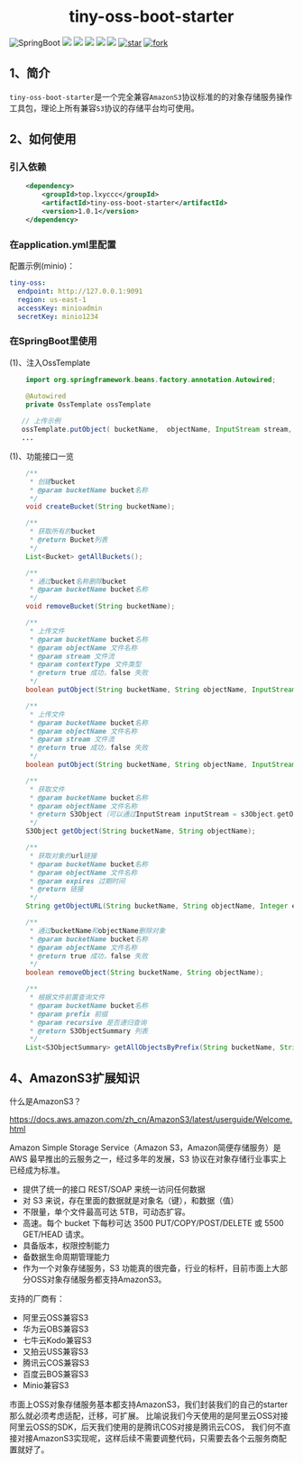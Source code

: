 <h1 align="center">tiny-oss-boot-starter</h1>

![SpringBoot](https://img.shields.io/badge/springboot2-green.svg?style=flat-square)
<a href="https://github.com/llllllxy/tiny-oss-boot-starter/stargazers"><img src="https://img.shields.io/github/stars/llllllxy/tiny-oss-boot-starter?style=flat-square&logo=GitHub"></a>
<a href="https://github.com/llllllxy/tiny-oss-boot-starter/network/members"><img src="https://img.shields.io/github/forks/llllllxy/tiny-oss-boot-starter?style=flat-square&logo=GitHub"></a>
<a href="https://github.com/llllllxy/tiny-oss-boot-starter/watchers"><img src="https://img.shields.io/github/watchers/llllllxy/tiny-oss-boot-starter?style=flat-square&logo=GitHub"></a>
<a href="https://github.com/llllllxy/tiny-oss-boot-starter/issues"><img src="https://img.shields.io/github/issues/llllllxy/tiny-oss-boot-starter.svg?style=flat-square&logo=GitHub"></a>
<a href="https://github.com/llllllxy/tiny-oss-boot-starter/blob/master/LICENSE"><img src="https://img.shields.io/github/license/llllllxy/tiny-oss-boot-starter.svg?style=flat-square"></a>
<a href='https://gitee.com/leisureLXY/tiny-oss-boot-starter/stargazers'><img src='https://gitee.com/leisureLXY/tiny-oss-boot-starter/badge/star.svg?theme=dark' alt='star'></img></a>
<a href='https://gitee.com/leisureLXY/tiny-oss-boot-starter/members'><img src='https://gitee.com/leisureLXY/tiny-oss-boot-starter/badge/fork.svg?theme=dark' alt='fork'></img></a>

## 1、简介
`tiny-oss-boot-starter`是一个完全兼容`AmazonS3`协议标准的的对象存储服务操作工具包，理论上所有兼容`S3`协议的存储平台均可使用。

## 2、如何使用
### 引入依赖
```xml
    <dependency>
        <groupId>top.lxyccc</groupId>
        <artifactId>tiny-oss-boot-starter</artifactId>
        <version>1.0.1</version>
    </dependency>
```

### 在application.yml里配置
配置示例(minio)：
```yaml
tiny-oss:
  endpoint: http://127.0.0.1:9091
  region: us-east-1
  accessKey: minioadmin
  secretKey: minio1234
```


### 在SpringBoot里使用
(1)、注入OssTemplate
```java
    import org.springframework.beans.factory.annotation.Autowired;

    @Autowired
    private OssTemplate ossTemplate
    
   // 上传示例
   ossTemplate.putObject( bucketName,  objectName, InputStream stream, String contextType);
   ...
```
(1)、功能接口一览
```java
    /**
     * 创建bucket
     * @param bucketName bucket名称
     */
    void createBucket(String bucketName);

    /**
     * 获取所有的bucket
     * @return Bucket列表
     */
    List<Bucket> getAllBuckets();

    /**
     * 通过bucket名称删除bucket
     * @param bucketName bucket名称
     */
    void removeBucket(String bucketName);

    /**
     * 上传文件
     * @param bucketName bucket名称
     * @param objectName 文件名称
     * @param stream 文件流
     * @param contextType 文件类型
     * @return true 成功，false 失败
     */
    boolean putObject(String bucketName, String objectName, InputStream stream, String contextType);

    /**
     * 上传文件
     * @param bucketName bucket名称
     * @param objectName 文件名称
     * @param stream 文件流
     * @return true 成功，false 失败
     */
    boolean putObject(String bucketName, String objectName, InputStream stream);

    /**
     * 获取文件
     * @param bucketName bucket名称
     * @param objectName 文件名称
     * @return S3Object（可以通过InputStream inputStream = s3Object.getObjectContent()来获取InputStream）
     */
    S3Object getObject(String bucketName, String objectName);

    /**
     * 获取对象的url链接
     * @param bucketName bucket名称
     * @param objectName 文件名称
     * @param expires 过期时间
     * @return 链接
     */
    String getObjectURL(String bucketName, String objectName, Integer expires);

    /**
     * 通过bucketName和objectName删除对象
     * @param bucketName bucket名称
     * @param objectName 文件名称
     * @return true 成功，false 失败
     */
    boolean removeObject(String bucketName, String objectName);

    /**
     * 根据文件前置查询文件
     * @param bucketName bucket名称
     * @param prefix 前缀
     * @param recursive 是否递归查询
     * @return S3ObjectSummary 列表
     */
    List<S3ObjectSummary> getAllObjectsByPrefix(String bucketName, String prefix, boolean recursive);
```


## 4、AmazonS3扩展知识
什么是AmazonS3？

https://docs.aws.amazon.com/zh_cn/AmazonS3/latest/userguide/Welcome.html

Amazon Simple Storage Service（Amazon S3，Amazon简便存储服务）是 AWS 最早推出的云服务之一，经过多年的发展，S3 协议在对象存储行业事实上已经成为标准。
- 提供了统一的接口 REST/SOAP 来统一访问任何数据
- 对 S3 来说，存在里面的数据就是对象名（键），和数据（值）
- 不限量，单个文件最高可达 5TB，可动态扩容。
- 高速。每个 bucket 下每秒可达 3500 PUT/COPY/POST/DELETE 或 5500 GET/HEAD 请求。
- 具备版本，权限控制能力
- 备数据生命周期管理能力
- 作为一个对象存储服务，S3 功能真的很完备，行业的标杆，目前市面上大部分OSS对象存储服务都支持AmazonS3。

支持的厂商有：
- 阿里云OSS兼容S3
- 华为云OBS兼容S3
- 七牛云Kodo兼容S3
- 又拍云USS兼容S3
- 腾讯云COS兼容S3
- 百度云BOS兼容S3
- Minio兼容S3

市面上OSS对象存储服务基本都支持AmazonS3，我们封装我们的自己的starter那么就必须考虑适配，迁移，可扩展。
比喻说我们今天使用的是阿里云OSS对接阿里云OSS的SDK，后天我们使用的是腾讯COS对接是腾讯云COS，
我们何不直接对接AmazonS3实现呢，这样后续不需要调整代码，只需要去各个云服务商配置就好了。
